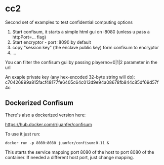 # cc2

Second set of examples to test confidential computing options

1) Start confisum, it starts a simple html gui on :8080 (unless u pass a httpPort=... flag)
2) Start encryptor - port :8090 by default
3) copy "session key" (the enclave public key) form confisum to encryptor
4) ...

You can filter the confisum gui by passing playerno=0|1|2 parameter in the url

An exaple private key (any hex-encoded 32-byte string will do):
c70426899a815facf48177fe6405c64c013d9e94a08678fb844c85df69d57f4c

## Dockerized Confisum

There's also a dockerized version here:

https://hub.docker.com/r/juanfer/confisum

To use it just run:

```
docker run -p 8080:8080 juanfer/confisum:0.11 &
```

This starts the service mapping port 8080 of the host to port 8080 of the container. If needed a different host port, just change mapping.


